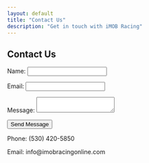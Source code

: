 ```yaml
---
layout: default
title: "Contact Us"
description: "Get in touch with iMOB Racing"
---
```


<section id="contact" class="contact-section" data-aos="fade-up">
    <h2>Contact Us</h2>
    <form name="contact" method="POST" data-netlify="true">
        <p>
            <label>Name: <input type="text" id="name" name="name" required></label>
        </p>
        <p>
            <label>Email: <input type="email" id="email" name="email" required></label>
        </p>
        <p>
            <label>Message: <textarea id="message" name="message" required></textarea></label>
        </p>
        <p>
            <button type="submit">Send Message</button>
        </p>
    </form>
    <p>Phone: (530) 420-5850</p>
    <p>Email: info@imobracingonline.com</p>
</section>
